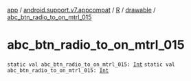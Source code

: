 [app](../../../index.md) / [android.support.v7.appcompat](../../index.md) / [R](../index.md) / [drawable](index.md) / [abc_btn_radio_to_on_mtrl_015](./abc_btn_radio_to_on_mtrl_015.md)

# abc_btn_radio_to_on_mtrl_015

`static val abc_btn_radio_to_on_mtrl_015: `[`Int`](https://kotlinlang.org/api/latest/jvm/stdlib/kotlin/-int/index.html)
`static val abc_btn_radio_to_on_mtrl_015: `[`Int`](https://kotlinlang.org/api/latest/jvm/stdlib/kotlin/-int/index.html)